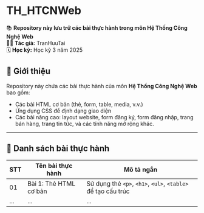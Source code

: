 # TH_HTCNWeb

📚 **Repository này lưu trữ các bài thực hành trong môn Hệ Thống Công Nghệ Web**  
👨‍💻 **Tác giả:** TranHuuTai  
🗓️ **Học kỳ:** Học kỳ 3 năm 2025  

## 📖 Giới thiệu

Repository này chứa các bài thực hành của môn **Hệ Thống Công Nghệ Web** bao gồm:
- Các bài HTML cơ bản (thẻ, form, table, media, v.v.)
- Ứng dụng CSS để định dạng giao diện
- Các bài nâng cao: layout website, form đăng ký, form đăng nhập, trang bán hàng, trang tin tức, và các tính năng mở rộng khác.

---

## 📝 Danh sách bài thực hành

| STT | Tên bài thực hành                  | Mô tả ngắn                          |
|-----|-------------------------------------|--------------------------------------|
| 01  | Bài 1: Thẻ HTML cơ bản              | Sử dụng thẻ `<p>`, `<h1>`, `<ul>`, `<table>` để tạo cấu trúc |
| ... | ...                                 | ...                                  |
